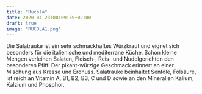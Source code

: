 ```yaml
---
title: "Rucola"
date: 2020-04-23T08:09:59+02:00
draft: true
image: "RUCOLA1.png"
---
```

Die Salatrauke ist ein sehr schmackhaftes Würzkraut und eignet sich besonders für die italienische und mediterrane Küche. Schon kleine Mengen verleihen Salaten, Fleisch-, Reis- und Nudelgerichten den besonderen Pfiff.  Der pikant-würzige Geschmack erinnert an einer Mischung aus Kresse und Erdnuss. Salatrauke beinhaltet Senföle, Folsäure, ist reich an Vitamin A, B1, B2, B3, C und D sowie an den Mineralien Kalium, Kalzium und Phosphor.
